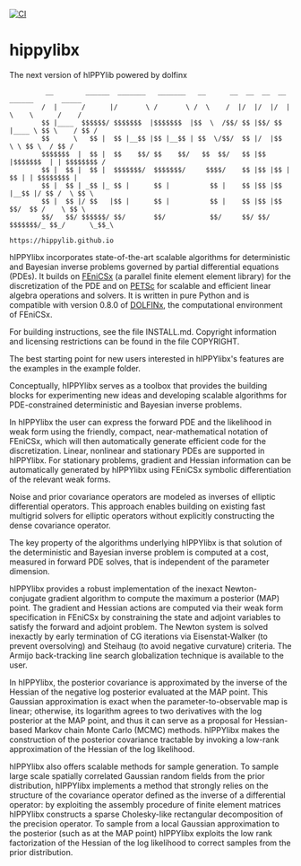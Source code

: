 [![CI](https://github.com/V-Rang/testing_for_github_operations/actions/workflows/ci_testing.yml/badge.svg?branch=main)](https://github.com/V-Rang/testing_for_github_operations/actions/workflows/ci_testing.yml)

# hippylibx
The next version of hIPPYlib powered by dolfinx

```
         __        ______  _______   _______   __      __  __  __  __     ______       _____  
        /  |      /      |/       \ /       \ /  \    /  |/  |/  |/  |    \    \      /    /     
        $$ |____  $$$$$$/ $$$$$$$  |$$$$$$$  |$$  \  /$$/ $$ |$$/ $$ |____ \ $$ \    / $$ /   
        $$      \   $$ |  $$ |__$$ |$$ |__$$ | $$  \/$$/  $$ |/  |$$      \ \ $$ \  / $$ /    
        $$$$$$$  |  $$ |  $$    $$/ $$    $$/   $$  $$/   $$ |$$ |$$$$$$$  | | $$$$$$$$ /     
        $$ |  $$ |  $$ |  $$$$$$$/  $$$$$$$/     $$$$/    $$ |$$ |$$ |  $$ | | $$$$$$$$ |     
        $$ |  $$ | _$$ |_ $$ |      $$ |          $$ |    $$ |$$ |$$ |__$$ |/ $$ /  \ $$ \    
        $$ |  $$ |/ $$   |$$ |      $$ |          $$ |    $$ |$$ |$$    $$/  $$ /    \ $$ \   
        $$/   $$/ $$$$$$/ $$/       $$/           $$/     $$/ $$/ $$$$$$$/_ $$_/      \_$$_\  

```
```
https://hippylib.github.io
```

hIPPYlibx incorporates state-of-the-art scalable algorithms for deterministic and Bayesian inverse problems governed by partial differential equations (PDEs). It builds on [FEniCSx](https://fenicsproject.org/) (a parallel finite element element library) for the discretization of the PDE and on [PETSc](https://petsc.org/release/) for scalable and efficient linear algebra operations and solvers. It is written in pure Python and is compatible with version 0.8.0 of [DOLFINx](https://github.com/FEniCS/dolfinx), the computational environment of FEniCSx.

For building instructions, see the file INSTALL.md. Copyright information and licensing restrictions can be found in the file COPYRIGHT.

The best starting point for new users interested in hIPPYlibx's features are the examples in the example folder.

Conceptually, hIPPYlibx serves as a toolbox that provides the building blocks for experimenting new ideas and developing scalable algorithms for PDE-constrained deterministic and Bayesian inverse problems.

In hIPPYlibx the user can express the forward PDE and the likelihood in weak form using the friendly, compact, near-mathematical notation of FEniCSx, which will then automatically generate efficient code for the discretization. Linear, nonlinear and stationary PDEs are supported in hIPPYlibx. For stationary problems, gradient and Hessian information can be automatically generated by hIPPYlibx using FEniCSx symbolic differentiation of the relevant weak forms.

Noise and prior covariance operators are modeled as inverses of elliptic differential operators. This approach enables building on existing fast multigrid solvers for elliptic operators without explicitly constructing the dense covariance operator.

The key property of the algorithms underlying hIPPYlibx is that solution of the deterministic and Bayesian inverse problem is computed at a cost, measured in forward PDE solves, that is independent of the parameter dimension.

hIPPYlibx provides a robust implementation of the inexact Newton-conjugate gradient algorithm to compute the maximum a posterior (MAP) point. The gradient and Hessian actions are computed via their weak form specification in FEniCSx by constraining the state and adjoint variables to satisfy the forward and adjoint problem. The Newton system is solved inexactly by early termination of CG iterations via Eisenstat-Walker (to prevent oversolving) and Steihaug (to avoid negative curvature) criteria. The Armijo back-tracking line search globalization technique is available to the user.

In hIPPYlibx, the posterior covariance is approximated by the inverse of the Hessian of the negative log posterior evaluated at the MAP point. This Gaussian approximation is exact when the parameter-to-observable map is linear; otherwise, its logarithm agrees to two derivatives with the log posterior at the MAP point, and thus it can serve as a proposal for Hessian-based Markov chain Monte Carlo (MCMC) methods. hIPPYlibx makes the construction of the posterior covariance tractable by invoking a low-rank approximation of the Hessian of the log likelihood.

hIPPYlibx also offers scalable methods for sample generation. To sample large scale spatially correlated Gaussian random fields from the prior distribution, hIPPYlibx implements a method that strongly relies on the structure of the covariance operator defined as the inverse of a differential operator: by exploiting the assembly procedure of finite element matrices hIPPYlibx constructs a sparse Cholesky-like rectangular decomposition of the precision operator. To sample from a local Gaussian approximation to the posterior (such as at the MAP point) hIPPYlibx exploits the low rank factorization of the Hessian of the log likelihood to correct samples from the prior distribution.